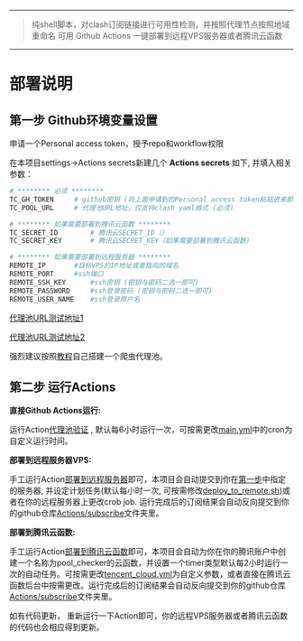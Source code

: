 
---
>纯shell脚本，对clash订阅链接进行可用性检测，并按照代理节点按照地域重命名
>可用 Github Actions 一键部署到远程VPS服务器或者腾讯云函数
---

# 部署说明

## 第一步 Github环境变量设置

申请一个Personal access token，授予repo和workflow权限

在本项目settings->Actions secrets新建几个 **Actions secrets** 如下, 并填入相关参数：

```bash
# ******** 必须 ********
TC_GH_TOKEN		# github密钥 (将上面申请到的Personal access token粘贴进来即可)
TC_POOL_URL		# 代理池URL地址，仅支持clash yaml格式 (必须)

# ******** 如果需要部署到腾讯云函数 ********
TC_SECRET_ID		# 腾讯云SECRET_ID（）
TC_SECRET_KEY		# 腾讯云SECRET_KEY（如果需要部署到腾讯云函数）

# ******** 如果需要部署到远程服务器 ********
REMOTE_IP		#目标VPS的IP地址或者指向的域名
REMOTE_PORT		#ssh端口
REMOTE_SSH_KEY		#ssh密钥 (密钥与密码二选一即可)
REMOTE_PASSWORD		#ssh登录密码 (密钥与密码二选一即可)
REMOTE_USER_NAME	#ssh登录用户名	

``` 

[代理池URL测试地址1](https://raw.githubusercontent.com/hansyao/pool_checker/master/subscribe/pool_no_cn_verified.yaml)

[代理池URL测试地址2](https://proxy.yugogo.xyz/clash/proxies)

强烈建议按照[教程](https://github.com/zu1k/proxypool)自己搭建一个爬虫代理池。



## 第二步 运行Actions

**直接Github Actions运行:** 

运行Action[代理池验证](../../actions/workflows/main.yml) , 默认每6小时运行一次，可按需更改[main.yml](../../blob/e59833352b7f5921aeb3dddd6a09bba3fffe89eb/.github/workflows/main.yml#L5)中的cron为自定义运行时间。

**部署到远程服务器VPS:** 

手工运行Action[部署到远程服务器](../../actions/workflows/deploy_to_remote.yml)即可，本项目会自动提交到你在[第一步](#第一步-Github环境变量设置)中指定的服务器, 并设定计划任务(默认每小时一次, 可按需修改[deploy_to_remote.sh](../../blob/5e28ca8215b7260e223c0a75ca6a63a311d69ac9/deploy_to_remote.sh#L119))或者在你的远程服务器上更改crob job. 运行完成后的订阅结果会自动反向提交到你的github仓库[Actions/subscribe](../../tree/master/Actions/subscribe)文件夹里。

**部署到腾讯云函数:** 

手工运行Action[部署到腾讯云函数](../../actions/workflows/tencent_cloud.yml)即可，本项目会自动为你在你的腾讯账户中创建一个名称为pool_checker的云函数，并设置一个timer类型默认每2小时运行一次的自动任务。可按需更改[tencent_cloud.yml](../../blob/bf5b08d4de5dda3b0e668582592f928f0d2d8bfd/.github/workflows/tencent_cloud.yml#L42)为自定义参数，或者直接在腾讯云函数后台中按需更改。运行完成后的订阅结果会自动反向提交到你的github仓库[Actions/subscribe](../../tree/master/Actions/subscribe)文件夹里。

如有代码更新， 重新运行一下Action即可，你的远程VPS服务器或者腾讯云函数的代码也会相应得到更新。


